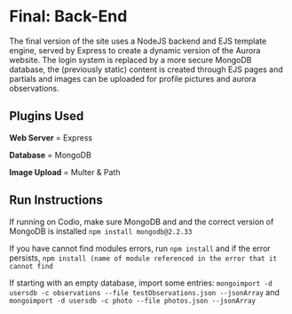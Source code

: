 # Final: Back-End

The final version of the site uses a NodeJS backend and EJS template engine, served by Express to create a dynamic version of the Aurora website. The login system is replaced by a more secure MongoDB database, the (previously static) content is created through EJS pages and partials and images can be uploaded for profile pictures and aurora observations.

## Plugins Used

**Web Server** = Express

**Database** = MongoDB

**Image Upload** = Multer & Path

## Run Instructions ##

If running on Codio, make sure MongoDB and and the correct version of MongoDB is installed `npm install mongodb@2.2.33`

If you have cannot find modules errors, run `npm install` and if the error persists, `npm install (name of module referenced in the error that it cannot find`

If starting with an empty database, import some entries: `mongoimport -d usersdb -c observations --file testObservations.json --jsonArray` and `mongoimport -d usersdb -c photo --file photos.json --jsonArray`
